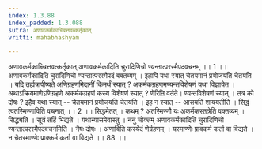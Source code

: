 ```yaml
---
index: 1.3.88
index_padded: 1.3.088
sutra: अणावकर्मकाच्चित्तवत्कर्तृकात्
vritti: mahabhashyam

---
```

 अणावकर्मकाच्चित्तवत्कर्तृकात् अणावकर्मकादिति चुरादिणिचो ण्यन्तात्परस्मैपदवचनम् ।। 1 ।। अणावकर्मकादिति चुरादिणिचो ण्यन्तात्परस्मैपदं वक्तव्यम् । इहापि यथा स्यात् चेतयमानं प्रयोजयति चेतयति । यदि तर्ह्यत्रापीष्यते अणिग्रहणमिदानीं किमर्थं स्यात् ? अकर्मकग्रहणमण्यन्तविशेषणं यथा विज्ञायेत । अथाऽक्रियमाणेऽणिग्रहणे अकर्मकग्रहणं कस्य विशेषणं स्यात् ? णेरिति वर्तते। ण्यन्तविशेषणं स्यात् । तत्र को दोषः ? इहैव यथा स्यात् -- चेतयमानं प्रयोजयति चेतयति । इह न स्यात् -- आसयति शाययतीति । सिद्धं त्वतस्मिण्णाविति वचनात् ।। 2 ।। सिद्धमेतत् । कथम् ? अतस्मिण्णौ यः अकर्मकस्तत्रेति वक्तव्यम् । सिद्ध्यति । सूत्रं तर्हि भिद्यते । यथान्यासमेवास्तु । ननु चोक्तम् अणावकर्मकादिति चुरादिणिचो ण्यन्तात्परस्मैपदवचनमिति । नैषः दोषः । अणाविति कस्येदं णेर्ग्रहणम् । यस्माण्णेः प्राक्कर्म कर्ता वा विद्यते । न चैतस्माण्णेः प्राक्कर्म कर्ता वा विद्यते ।। 88 ।। 